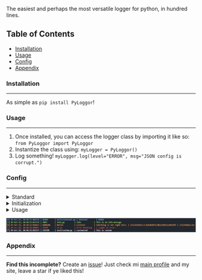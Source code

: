 The easiest and perhaps the most versatile logger for python, in hundred lines.

## Table of Contents
- [Installation](#Installation)
- [Usage](#Usage)
- [Config](#Config)
- [Appendix](#Appendix)

### Installation
---
As simple as `pip install PyLoggor`!

### Usage
---
1) Once installed, you can access the logger class by importing it like so: `from PyLoggor import PyLoggor`
2) Instantize the class using: `myLogger = PyLoggor()`
3) Log something! `myLogger.log(level="ERROR", msg="JSON config is corrupt.")`

### Config
---
<details>
	<summary> Standard </summary>

1. Standard Format.
	This currently does not support customizing the base format, however you CAN pass in extra variables per log, which gets added at the end of the standard format string.
	- Standard Format: `[P] DATE_TIME LEVEL FILE TOPIC MSG EXTRAS`

2. Level.
	- The default level hierarchy is: `DEBUG` -> `INFO` -> `WARNING` -> `ERROR` -> `CRITICAL`.
		- This means that if the level is `WARNING`, it will log all WARNINGs, ERRORs, and CRITICALs but not DEBUG and INFO messages.
	- You can pass in a custom level as well, which will not effect the level hierarchy and always print as well as log to file.

3. Colouring.
	- While passing in default or level_colours config, please pass it in the form of `level_colours={"LEVEL": "[VALID_COLOUR]"}`
	- Here, `VALID_COLOUR` can be any of colours listed [here](https://rich.readthedocs.io/en/stable/appendix/colors.html), additionaly, you can prefix them with `bold ` to make them bold.

</details>
<details>
	<summary> Initialization </summary>

1) `file_output_level`, `console_output_level`:
	Different levels for file and console output!
	- `PyLoggor(file_output_level="DEBUG", console_output_level="ERROR")`
	- This will write ALL logs to file but only print ERRORs and CRITICALs to the console.
	- Both default to `DEBUG`.

2) `fn`:
	The file it will output to, leave empty if it should not output to file.
	- Pass in the file name, or the literal file location- it will create the file if it doens't exist.
	- Defaults to None.

3) `console_output`:
	Set this to `False` if you do not want it to print logs to the console. Defaults to `True`.
	
4) `topic_beauty_space`, `file_beauty_space`, `level_beauty_space`:
	- The loggor automatically adds whitespace to the end of topics, file names and levels (passed during logging) to make the output appear more... beautiful, as seen below

5) `level_colours`:
	Defines the colour the log message is printed in.
	- Pass in a dict structure like so:
		```json
		{
			"DEBUG": "[bold blue]",
			"INFO": "[bold green]",
			"WARNING": "[bold yellow]",
			"ERROR": "[bold red]",
			"CRITICAL": "[bold red]"
		}
		```
	- Colour names should be [rich]("https://github.com/Textualize/rich") compliant.
	- If no colour is set, it defaults to above mentioned, and if custom level is used, defaults to ``[bold white]``

6) `level_symbols`:
	Each log level has a level system at the start of the log entry.
	- Pass in a dict structure like so:
		```json
		{
			"DEBUG": "D",
			"INFO": "I",
			"WARNING": "W",
			"ERROR": "E",
			"CRITICAL": "C"
		}
		```
	- Defaults to above mentioned and to `*` for all else
	- This will get printed as `[D]` at the start of all log entries.
	- Check below for a visual example.

7) `delim`:
	Each field is separated by this deliminator, defaults to `|` (it gets wrapped with a space on each side).
	
8) `datefmt`:
	The datetime format in which the output is logged, defaults to `"%d-%b-%y, %H:%M:%S:%f"`
	It appears something like this: `01-Oct-22, 10:35:21:300273`

</details>
<details>
	<summary> Usage </summary>

```python
from PyLoggor import PyLoggor

logger = PyLoggor(fn="log.txt")

logger.log(level="debug", msg="DEBUG", topic="Internal", file="utils/internal.py")
logger.log(level="info", msg="This is an info message", topic="Info", file="info.py")
logger.log(level="warning", msg="Something is not right here.", topic="Listener", file="modules/listener.py")
logger.log(level="error", msg="I caught an error.", topic="Error Handling", file="eh.py")
logger.log(level="critical", msg="Unhandled exception.", topic="MAIN", file="main.py")
logger.log(level="custom", msg="This is custom", topic="customized", file="test/custom.py")
```
</details>

![output](https://github.com/PrivatePandaCO/PyLoggor/blob/master/Assets/output.png)

### Appendix
---
**Find this incomplete?** Create an [issue](https://github.com/PrivatePandaCO/PyLoggor/issues)!
Just check mi [main profile](https://github.com/ThePrivatePanda) and my site, leave a star if ye liked this!